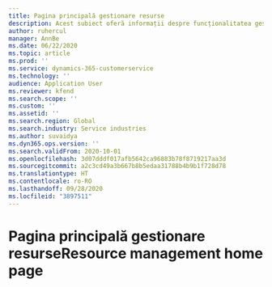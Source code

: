 ```yaml
---
title: Pagina principală gestionare resurse
description: Acest subiect oferă informații despre funcționalitatea gestionării resurselor în Dynamics 365 Project operations.
author: ruhercul
manager: AnnBe
ms.date: 06/22/2020
ms.topic: article
ms.prod: ''
ms.service: dynamics-365-customerservice
ms.technology: ''
audience: Application User
ms.reviewer: kfend
ms.search.scope: ''
ms.custom: ''
ms.assetid: ''
ms.search.region: Global
ms.search.industry: Service industries
ms.author: suvaidya
ms.dyn365.ops.version: ''
ms.search.validFrom: 2020-10-01
ms.openlocfilehash: 3d07dddf017afb5642ca96883b78f8719217aa3d
ms.sourcegitcommit: a2c3cd49a3b667b8b5edaa31788b4b9b1f728d78
ms.translationtype: HT
ms.contentlocale: ro-RO
ms.lasthandoff: 09/28/2020
ms.locfileid: "3897511"
---
```

# <a name="resource-management-home-page"></a><span data-ttu-id="9bdd5-103">Pagina principală gestionare resurse</span><span class="sxs-lookup"><span data-stu-id="9bdd5-103">Resource management home page</span></span>
